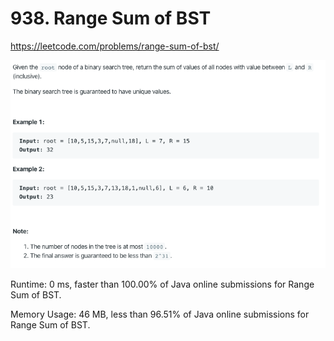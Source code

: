 # 938. Range Sum of BST

https://leetcode.com/problems/range-sum-of-bst/

![image](image.png)

Runtime: 0 ms, faster than 100.00% of Java online submissions for Range Sum of BST.

Memory Usage: 46 MB, less than 96.51% of Java online submissions for Range Sum of BST.
